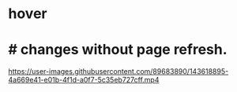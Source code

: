 # hover
# # changes without page refresh.
https://user-images.githubusercontent.com/89683890/143618895-4a669e41-e01b-4f1d-a0f7-5c35eb727cff.mp4
